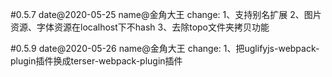 #0.5.7
date@2020-05-25
name@金角大王
change:
1、支持别名扩展
2、图片资源、字体资源在localhost下不hash
3、去除topo文件夹拷贝功能

#0.5.9
date@2020-05-26
name@金角大王
change:
1、把uglifyjs-webpack-plugin插件换成terser-webpack-plugin插件
